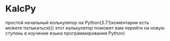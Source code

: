 # KalcPy
простой начальный колькулятор на Python(3.7.1)коментарии есть можете потыкаться)))
этот калькулятор поможет вам перейти на новую ступень в изучение языка программирования Python)
